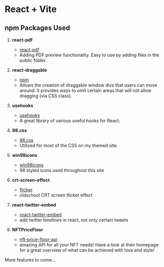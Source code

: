 # React + Vite

## npm Packages Used

1. **react-pdf**

   - [react-pdf](https://projects.wojtekmaj.pl/react-pdf/)
   - Adding PDF preview functionality. Easy to use by adding files in the public folder.

2. **react-draggable**

   - [npm](https://www.npmjs.com/package/react-draggable)
   - Allows the creation of draggable window divs that users can move around. It provides ways to omit certain areas that will not allow dragging (via CSS class).

3. **usehooks**

   - [usehooks](https://usehooks.com/)
   - A great library of various useful hooks for React.

4. **98.css**

   - [98.css](https://jdan.github.io/98.css/)
   - Utilized for most of the CSS on my themed site.

5. **win98icons**

   - [win98icons](https://win98icons.alexmeub.com/)
   - 98 styled icons used throughout this site

6. **crt-screen-effect**

   - [flicker](https://aleclownes.com/2017/02/01/crt-display.html)
   - oldschool CRT screen flicker effect

7. **react-twitter-embed**

   - [react-twitter-embed](https://github.com/saurabhnemade/react-twitter-embed)
   - add twitter timelines in react, not only certain tweets

8. **NFTPriceFloor**

   - [nft-price-floor-api](https://nftpricefloor.quickapi.io/)
   - amazing API for all your NFT needs! Have a look at their homepage for a great overview of what can be achieved with love and style!

More features to come...
